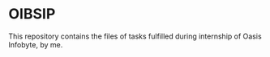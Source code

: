 # OIBSIP

This repository contains the files of tasks fulfilled during internship of Oasis Infobyte, by me.
